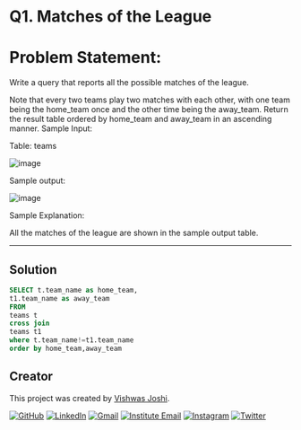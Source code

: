 # Q1. Matches of the League

# Problem Statement:

Write a query that reports all the possible matches of the league.

Note that every two teams play two matches with each other, with one team being the home_team once and the other time being the away_team.
Return the result table ordered by home_team and away_team in an ascending manner.
Sample Input:

Table: teams

![image](https://github.com/vishwasjoshi2019/DSML/assets/98074283/b5184204-1fd8-4aab-a080-ebe6b9d7cd04)


Sample output:

![image](https://github.com/vishwasjoshi2019/DSML/assets/98074283/43f8c46b-10d1-4f14-a8eb-9fe695d963de)

Sample Explanation:

All the matches of the league are shown in the sample output table.

---


## Solution

```sql
SELECT t.team_name as home_team,
t1.team_name as away_team
FROM
teams t 
cross join
teams t1
where t.team_name!=t1.team_name
order by home_team,away_team

```
## Creator

This project was created by [Vishwas Joshi](https://github.com/vishwasjoshi2019).


[![GitHub](https://img.shields.io/badge/GitHub-%40vishwasjoshi2019-blue)](https://github.com/vishwasjoshi2019)
[![LinkedIn](https://img.shields.io/badge/LinkedIn-%40vishwasjoshi2019-blue)](https://www.linkedin.com/in/vishwasjoshi2019/)
[![Gmail](https://img.shields.io/badge/Gmail-vishwasjoshi2019%40gmail.com-red)](mailto:vishwasjoshi2019@gmail.com)
[![Institute Email](https://img.shields.io/badge/Institute%20Email-vishwas.j%40iitgn.ac.in-red)](mailto:vishwas.j@iitgn.ac.in)
[![Instagram](https://img.shields.io/badge/Instagram-%40cursed__geek-orange)](https://www.instagram.com/cursed_geek/)
[![Twitter](https://img.shields.io/badge/Twitter-%40Vishwas79116150-blue)](https://twitter.com/Vishwas79116150)



